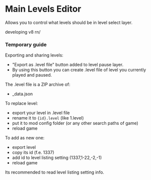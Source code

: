 # Main Levels Editor

Allows you to control what levels should be in level select layer. 

developing v8 rn/ 

### Temporary guide

Exporting and sharing levels: 
- "Export as .level file" button added to level pause layer. 
- By using this button you can create .level file of level you currently played and paused. 

The .level file is a ZIP archive of:
- _data.json

To replace level:
- export your level in .level file
- rename it to `{id}.level` (like 1.level)
- put it to mod config folder (or any other search paths of game)
- reload game

To add as new one:
- export level
- copy its id (f.e. 1337)
- add id to level listing setting (1337,1-22,-2,-1)
- reload game

Its recommended to read level listing setting info.

